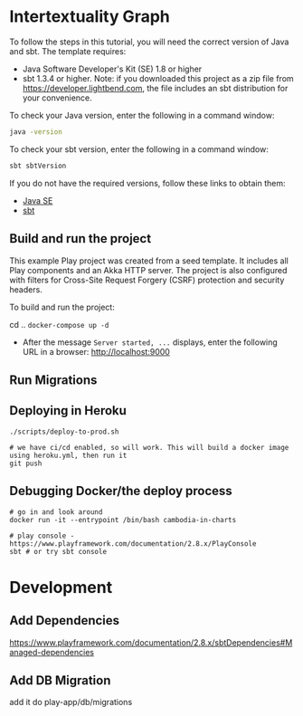 # Intertextuality Graph

To follow the steps in this tutorial, you will need the correct version of Java and sbt. The template requires:

* Java Software Developer's Kit (SE) 1.8 or higher
* sbt 1.3.4 or higher. Note: if you downloaded this project as a zip file from <https://developer.lightbend.com>, the file includes an sbt distribution for your convenience.

To check your Java version, enter the following in a command window:

```bash
java -version
```

To check your sbt version, enter the following in a command window:

```bash
sbt sbtVersion
```

If you do not have the required versions, follow these links to obtain them:

* [Java SE](http://www.oracle.com/technetwork/java/javase/downloads/index.html)
* [sbt](http://www.scala-sbt.org/download.html)

## Build and run the project

This example Play project was created from a seed template. It includes all Play components and an Akka HTTP server. The project is also configured with filters for Cross-Site Request Forgery (CSRF) protection and security headers.

To build and run the project:


cd ..
`docker-compose up -d`
- After the message `Server started, ...` displays, enter the following URL in a browser: <http://localhost:9000>

## Run Migrations


## Deploying in Heroku
```
./scripts/deploy-to-prod.sh

# we have ci/cd enabled, so will work. This will build a docker image using heroku.yml, then run it
git push
```

## Debugging Docker/the deploy process
```
# go in and look around
docker run -it --entrypoint /bin/bash cambodia-in-charts

# play console - https://www.playframework.com/documentation/2.8.x/PlayConsole
sbt # or try sbt console
```
# Development
## Add Dependencies
https://www.playframework.com/documentation/2.8.x/sbtDependencies#Managed-dependencies

## Add DB Migration
add it do play-app/db/migrations
